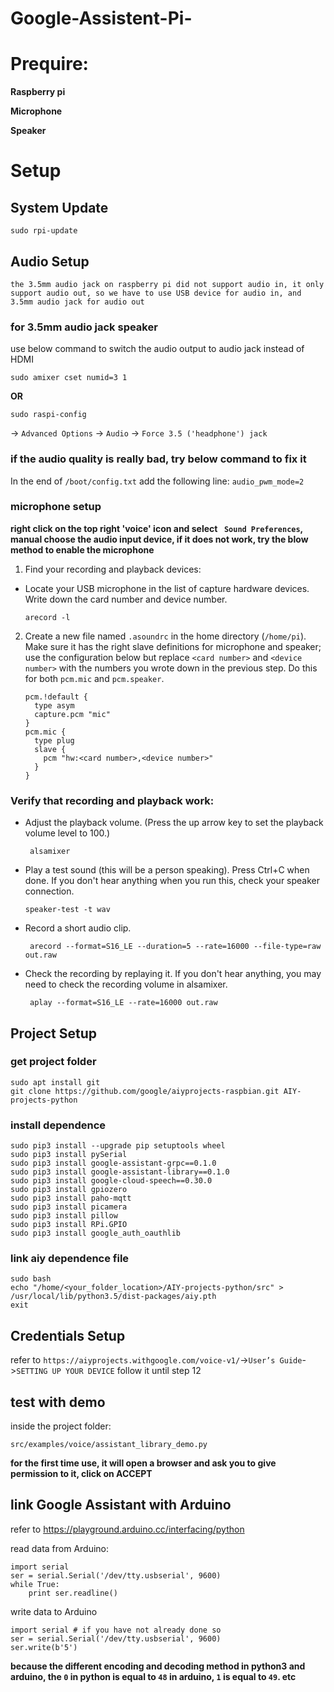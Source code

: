 # Google-Assistent-Pi-

# Prequire:
**Raspberry pi**

**Microphone**

**Speaker**


# Setup
## System Update
    sudo rpi-update
## Audio Setup
```the 3.5mm audio jack on raspberry pi did not support audio in, it only support audio out, so we have to use USB device for audio in, and 3.5mm audio jack for audio out ```
### for 3.5mm audio jack speaker
use below command to switch the audio output to audio jack instead of HDMI

    sudo amixer cset numid=3 1

**OR** 

    sudo raspi-config
-> ```Advanced Options``` -> ```Audio``` -> ```Force 3.5 ('headphone') jack```

### if the audio quality is really bad, try below command to fix it
In the end of ```/boot/config.txt``` add the following line: ```audio_pwm_mode=2```
### microphone setup

**right click on the top right 'voice' icon and select ``` Sound Preferences```, manual choose the audio input device, if it does not work, try the blow method to enable the microphone** 

1. Find your recording and playback devices:
- Locate your USB microphone in the list of capture hardware devices. Write down the card number and device number.

      arecord -l
2. Create a new file named ```.asoundrc``` in the home directory (```/home/pi```). Make sure it has the right slave definitions for microphone and speaker; use the configuration below but replace ```<card number>``` and ```<device number>``` with the numbers you wrote down in the previous step. Do this for both ```pcm.mic``` and ```pcm.speaker```.
    ```
    pcm.!default {
      type asym
      capture.pcm "mic"
    }
    pcm.mic {
      type plug
      slave {
        pcm "hw:<card number>,<device number>"
      }
    }
    ```
### Verify that recording and playback work:
- Adjust the playback volume. (Press the up arrow key to set the playback volume level to 100.)

       alsamixer
  
- Play a test sound (this will be a person speaking). Press Ctrl+C when done. If you don't hear anything when you run this, check your speaker connection.
  
      speaker-test -t wav
      
 - Record a short audio clip.
 
        arecord --format=S16_LE --duration=5 --rate=16000 --file-type=raw out.raw
 
 - Check the recording by replaying it. If you don't hear anything, you may need to check the recording volume in alsamixer.
 
        aplay --format=S16_LE --rate=16000 out.raw

## Project Setup
### get project folder
    sudo apt install git
    git clone https://github.com/google/aiyprojects-raspbian.git AIY-projects-python
### install dependence
```
sudo pip3 install --upgrade pip setuptools wheel
sudo pip3 install pySerial
sudo pip3 install google-assistant-grpc==0.1.0
sudo pip3 install google-assistant-library==0.1.0
sudo pip3 install google-cloud-speech==0.30.0
sudo pip3 install gpiozero
sudo pip3 install paho-mqtt
sudo pip3 install picamera
sudo pip3 install pillow
sudo pip3 install RPi.GPIO
sudo pip3 install google_auth_oauthlib
```
### link aiy dependence file

    sudo bash
    echo "/home/<your_folder_location>/AIY-projects-python/src" > /usr/local/lib/python3.5/dist-packages/aiy.pth
    exit

## Credentials Setup

refer to ```https://aiyprojects.withgoogle.com/voice-v1/```->```User’s Guide```->```SETTING UP YOUR DEVICE```
follow it until step 12

## test with demo
inside the project folder:

    src/examples/voice/assistant_library_demo.py
    
**for the first time use, it will open a browser and ask you to give permission to it, click on ACCEPT**

## link Google Assistant with Arduino
refer to https://playground.arduino.cc/interfacing/python

read data from Arduino:
```
import serial
ser = serial.Serial('/dev/tty.usbserial', 9600)
while True:
    print ser.readline()
```

write data to Arduino
```
import serial # if you have not already done so
ser = serial.Serial('/dev/tty.usbserial', 9600)
ser.write(b'5')
```
**because the different encoding and decoding method in python3 and arduino, the ```0``` in python is equal to ```48``` in arduino, ```1``` is equal to ```49```. etc**
